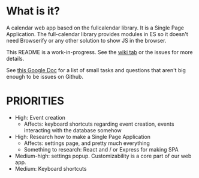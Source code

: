 # What is it?

A calendar web app based on the fullcalendar library. It is a Single Page Application. The full-calendar library provides modules in ES so it doesn't need Browserify or any other solution to show JS in the browser. 

This README is a work-in-progress. See the [wiki tab](https://github.com/Husky-Coding-Project/calendar/wiki) or the issues for more details.

See [this Google Doc](https://docs.google.com/document/d/19BBly2RRFNrumXl5bWLurmyiKJDSaHddzope4JLPraA/edit#) for a list of small tasks and questions that aren't big enough to be issues on Github.

# PRIORITIES

- High: Event creation 
   - Affects: keyboard shortcuts regarding event creation, events interacting with the database somehow 
- High: Research how to make a Single Page Application
   - Affects: settings page, and pretty much everything 
   - Something to research: React and / or Express for making SPA
- Medium-high: settings popup. Customizability is a core part of our web app.
- Medium: Keyboard shortcuts 
